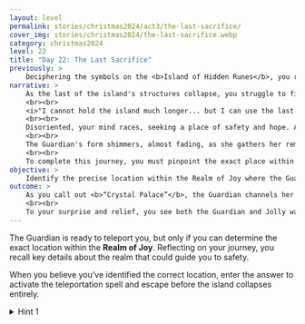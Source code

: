 ```yaml
---
layout: level
permalink: stories/christmas2024/act3/the-last-sacrifice/
cover_img: stories/christmas2024/the-last-sacrifice.webp
category: christmas2024
level: 22
title: "Day 22: The Last Sacrifice"
previously: >
    Deciphering the symbols on the <b>Island of Hidden Runes</b>, you revealed the ominous message: <i>"RUN"</i>. Suddenly, the island began to collapse, along with the distant cloud bridges and other islands. The Guardian’s voice confirmed your fear — the Evil Force has taken the fragment and left behind a taunting message as the islands crumble.
narrative: >
    As the last of the island's structures collapse, you struggle to find footing on the crumbling ground. The Guardian’s voice reaches you, faint and strained, filled with sorrow and urgency.
    <br><br>
    <i>"I cannot hold the island much longer... but I can use the last of my strength to take you somewhere safe,"</i> she whispers. <i>"Tell me quickly — where should I teleport you?"</i>
    <br><br>
    Disoriented, your mind races, seeking a place of safety and hope. And then it hits you — the <b>Realm of Joy</b>. A place once brimming with light and laughter, a sanctuary you know has the power to guide you forward.
    <br><br>
    The Guardian's form shimmers, almost fading, as she gathers her remaining energy. <i>“Quickly,”</i> she pleads. <i>“Focus on the location in your heart, and I will get you there.”</i>
    <br><br>
    To complete this journey, you must pinpoint the exact place within the Realm of Joy where your next steps await.
objective: >
    Identify the precise location within the Realm of Joy where the Guardian can safely teleport you.
outcome: >
    As you call out <b>“Crystal Palace”</b>, the Guardian channels her remaining energy, and in a flash of light, you’re transported away from the crumbling island. The world spins, and when you open your eyes, you find yourself standing in the familiar gleam of the Crystal Palace, its grand halls glowing with joy and life once more.
    <br><br>
    To your surprise and relief, you see both the Guardian and Jolly waiting for you. Jolly’s eyes flash with excitement, his usual cheerful spirit intact. He waves with his mechanical arm, beaming, and you realize that, against all odds, he’s safe and sound. The Guardian gives you a faint, weary smile, nodding as if to say, <i>“You’re not alone.”</i>
---
```


The Guardian is ready to teleport you, but only if you can determine the exact location within the **Realm of Joy**. Reflecting on your journey, you recall key details about the realm that could guide you to safety.

When you believe you’ve identified the correct location, enter the answer to activate the teleportation spell and escape before the island collapses entirely.

<details>
 <summary>Hint 1</summary>
 Think back to a place filled with joy and life that served as a sanctuary in your journey — somewhere that has previously sheltered powerful artifacts.
</details>
